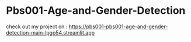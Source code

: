 # Pbs001-Age-and-Gender-Detection
check out my project on : 
https://pbs001-pbs001-age-and-gender-detection-main-lpgo54.streamlit.app
